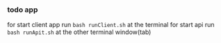 ### todo app
for start client app run `bash runClient.sh` at the terminal
for start api run `bash runApit.sh` at the other terminal window(tab)
